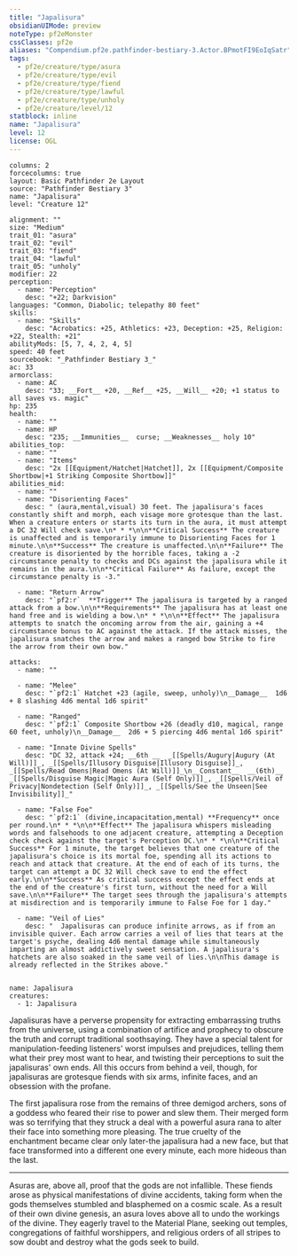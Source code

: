 ```yaml
---
title: "Japalisura"
obsidianUIMode: preview
noteType: pf2eMonster
cssClasses: pf2e
aliases: "Compendium.pf2e.pathfinder-bestiary-3.Actor.BPmotFI9EoIqSatr" 
tags:
  - pf2e/creature/type/asura
  - pf2e/creature/type/evil
  - pf2e/creature/type/fiend
  - pf2e/creature/type/lawful
  - pf2e/creature/type/unholy
  - pf2e/creature/level/12
statblock: inline
name: "Japalisura"
level: 12
license: OGL
---
```


```statblock
columns: 2
forcecolumns: true
layout: Basic Pathfinder 2e Layout
source: "Pathfinder Bestiary 3"
name: "Japalisura"
level: "Creature 12"

alignment: ""
size: "Medium"
trait_01: "asura"
trait_02: "evil"
trait_03: "fiend"
trait_04: "lawful"
trait_05: "unholy"
modifier: 22
perception:
  - name: "Perception"
    desc: "+22; Darkvision"
languages: "Common, Diabolic; telepathy 80 feet"
skills:
  - name: "Skills"
    desc: "Acrobatics: +25, Athletics: +23, Deception: +25, Religion: +22, Stealth: +21"
abilityMods: [5, 7, 4, 2, 4, 5]
speed: 40 feet
sourcebook: "_Pathfinder Bestiary 3_"
ac: 33
armorclass:
  - name: AC
    desc: "33; __Fort__ +20, __Ref__ +25, __Will__ +20; +1 status to all saves vs. magic"
hp: 235
health:
  - name: ""
  - name: HP
    desc: "235; __Immunities__  curse; __Weaknesses__ holy 10"
abilities_top:
  - name: ""
  - name: "Items"
    desc: "2x [[Equipment/Hatchet|Hatchet]], 2x [[Equipment/Composite Shortbow|+1 Striking Composite Shortbow]]"
abilities_mid:
  - name: ""
  - name: "Disorienting Faces"
    desc: " (aura,mental,visual) 30 feet. The japalisura's faces constantly shift and morph, each visage more grotesque than the last. When a creature enters or starts its turn in the aura, it must attempt a DC 32 Will check save.\n* * *\n\n**Critical Success** The creature is unaffected and is temporarily immune to Disorienting Faces for 1 minute.\n\n**Success** The creature is unaffected.\n\n**Failure** The creature is disoriented by the horrible faces, taking a -2 circumstance penalty to checks and DCs against the japalisura while it remains in the aura.\n\n**Critical Failure** As failure, except the circumstance penalty is -3."

  - name: "Return Arrow"
    desc: "`pf2:r`  **Trigger** The japalisura is targeted by a ranged attack from a bow.\n\n**Requirements** The japalisura has at least one hand free and is wielding a bow.\n* * *\n\n**Effect** The japalisura attempts to snatch the oncoming arrow from the air, gaining a +4 circumstance bonus to AC against the attack. If the attack misses, the japalisura snatches the arrow and makes a ranged bow Strike to fire the arrow from their own bow."

attacks:
  - name: ""

  - name: "Melee"
    desc: "`pf2:1` Hatchet +23 (agile, sweep, unholy)\n__Damage__  1d6 + 8 slashing 4d6 mental 1d6 spirit"

  - name: "Ranged"
    desc: "`pf2:1` Composite Shortbow +26 (deadly d10, magical, range 60 feet, unholy)\n__Damage__  2d6 + 5 piercing 4d6 mental 1d6 spirit"

  - name: "Innate Divine Spells"
    desc: "DC 32, attack +24; __6th __  _[[Spells/Augury|Augury (At Will)]]_, _[[Spells/Illusory Disguise|Illusory Disguise]]_, _[[Spells/Read Omens|Read Omens (At Will)]]_\n__Constant__  __(6th)__ _[[Spells/Disguise Magic|Magic Aura (Self Only)]]_, _[[Spells/Veil of Privacy|Nondetection (Self Only)]]_, _[[Spells/See the Unseen|See Invisibility]]_"

  - name: "False Foe"
    desc: "`pf2:1` (divine,incapacitation,mental) **Frequency** once per round.\n* * *\n\n**Effect** The japalisura whispers misleading words and falsehoods to one adjacent creature, attempting a Deception check check against the target's Perception DC.\n* * *\n\n**Critical Success** For 1 minute, the target believes that one creature of the japalisura's choice is its mortal foe, spending all its actions to reach and attack that creature. At the end of each of its turns, the target can attempt a DC 32 Will check save to end the effect early.\n\n**Success** As critical success except the effect ends at the end of the creature's first turn, without the need for a Will save.\n\n**Failure** The target sees through the japalisura's attempts at misdirection and is temporarily immune to False Foe for 1 day."

  - name: "Veil of Lies"
    desc: "  Japalisuras can produce infinite arrows, as if from an invisible quiver. Each arrow carries a veil of lies that tears at the target's psyche, dealing 4d6 mental damage while simultaneously imparting an almost addictively sweet sensation. A japalisura's hatchets are also soaked in the same veil of lies.\n\nThis damage is already reflected in the Strikes above."
 
```

```encounter-table
name: Japalisura
creatures:
  - 1: Japalisura
```



Japalisuras have a perverse propensity for extracting embarrassing truths from the universe, using a combination of artifice and prophecy to obscure the truth and corrupt traditional soothsaying. They have a special talent for manipulation-feeding listeners' worst impulses and prejudices, telling them what their prey most want to hear, and twisting their perceptions to suit the japalisuras' own ends. All this occurs from behind a veil, though, for japalisuras are grotesque fiends with six arms, infinite faces, and an obsession with the profane.

The first japalisura rose from the remains of three demigod archers, sons of a goddess who feared their rise to power and slew them. Their merged form was so terrifying that they struck a deal with a powerful asura rana to alter their face into something more pleasing. The true cruelty of the enchantment became clear only later-the japalisura had a new face, but that face transformed into a different one every minute, each more hideous than the last.

* * *

Asuras are, above all, proof that the gods are not infallible. These fiends arose as physical manifestations of divine accidents, taking form when the gods themselves stumbled and blasphemed on a cosmic scale. As a result of their own divine genesis, an asura loves above all to undo the workings of the divine. They eagerly travel to the Material Plane, seeking out temples, congregations of faithful worshippers, and religious orders of all stripes to sow doubt and destroy what the gods seek to build.
